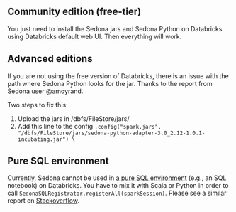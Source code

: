 ## Community edition (free-tier)

You just need to install the Sedona jars and Sedona Python on Databricks using Databricks default web UI. Then everything will work.

## Advanced editions

If you are not using the free version of Databricks, there is an issue with the path where Sedona Python looks for the jar. Thanks to the report from Sedona user @amoyrand.

Two steps to fix this:

1. Upload the jars in /dbfs/FileStore/jars/
2. Add this line to the config `.config("spark.jars", "/dbfs/FileStore/jars/sedona-python-adapter-3.0_2.12-1.0.1-incubating.jar") \`

## Pure SQL environment

Currently, Sedona cannot be used in [a pure SQL environment](/tutorial/sql-pure-sql) (e.g., an SQL notebook) on Databricks. You have to mix it with Scala or Python in order to call `SedonaSQLRegistrator.registerAll(sparkSession)`. Please see a similar report on [Stackoverflow](https://stackoverflow.com/questions/66721168/sparksessionextensions-injectfunction-in-databricks-environment).